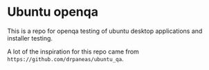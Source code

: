 # Ubuntu openqa

This is a repo for openqa testing of ubuntu desktop applications and installer testing.

A lot of the inspiration for this repo came from `https://github.com/drpaneas/ubuntu_qa`.
